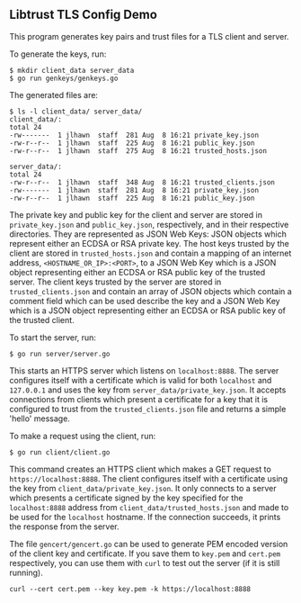 ## Libtrust TLS Config Demo

This program generates key pairs and trust files for a TLS client and server.

To generate the keys, run:

```
$ mkdir client_data server_data
$ go run genkeys/genkeys.go
```

The generated files are:

```
$ ls -l client_data/ server_data/
client_data/:
total 24
-rw-------  1 jlhawn  staff  281 Aug  8 16:21 private_key.json
-rw-r--r--  1 jlhawn  staff  225 Aug  8 16:21 public_key.json
-rw-r--r--  1 jlhawn  staff  275 Aug  8 16:21 trusted_hosts.json

server_data/:
total 24
-rw-r--r--  1 jlhawn  staff  348 Aug  8 16:21 trusted_clients.json
-rw-------  1 jlhawn  staff  281 Aug  8 16:21 private_key.json
-rw-r--r--  1 jlhawn  staff  225 Aug  8 16:21 public_key.json
```

The private key and public key for the client and server are stored in `private_key.json` and `public_key.json`, respectively, and in their respective directories. They are represented as JSON Web Keys: JSON objects which represent either an ECDSA or RSA private key. The host keys trusted by the client are stored in `trusted_hosts.json` and contain a mapping of an internet address, `<HOSTNAME_OR_IP>:<PORT>`, to a JSON Web Key which is a JSON object representing either an ECDSA or RSA public key of the trusted server. The client keys trusted by the server are stored in `trusted_clients.json` and contain an array of JSON objects which contain a comment field which can be used describe the key and a JSON Web Key which is a JSON object representing either an ECDSA or RSA public key of the trusted client.

To start the server, run:

```
$ go run server/server.go
```

This starts an HTTPS server which listens on `localhost:8888`. The server configures itself with a certificate which is valid for both `localhost` and `127.0.0.1` and uses the key from `server_data/private_key.json`. It accepts connections from clients which present a certificate for a key that it is configured to trust from the `trusted_clients.json` file and returns a simple 'hello' message.

To make a request using the client, run:

```
$ go run client/client.go
```

This command creates an HTTPS client which makes a GET request to `https://localhost:8888`. The client configures itself with a certificate using the key from `client_data/private_key.json`. It only connects to a server which presents a certificate signed by the key specified for the `localhost:8888` address from `client_data/trusted_hosts.json` and made to be used for the `localhost` hostname. If the connection succeeds, it prints the response from the server.

The file `gencert/gencert.go` can be used to generate PEM encoded version of the client key and certificate. If you save them to `key.pem` and `cert.pem` respectively, you can use them with `curl` to test out the server (if it is still running).

```
curl --cert cert.pem --key key.pem -k https://localhost:8888
``` 
